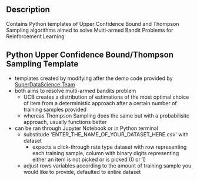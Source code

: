 ## Description
Contains Python templates of Upper Confidence Bound and Thompson Sampling algorithms aimed to solve Multi-armed Bandit Problems for Reinforcement Learning

## Python Upper Confidence Bound/Thompson Sampling Template
  - templates created by modifying after the demo code provided by [SuperDataScience Team](https://www.superdatascience.com/)
  - both aims to resolve multi-armed bandits problem
    - UCB creates a distribution of estimations of the most optimal choice of item from a deterministic approach after a certain number of training samples provided
    - whereas Thompson Sampling does the same but with a probabilisitc approach, usually functions better
  - can be ran through Jupyter Notebook or in Python terminal
    - substitude 'ENTER_THE_NAME_OF_YOUR_DATASET_HERE.csv' with dataset
      - expects a click-through rate type dataset with row representing each training sample, column with binary digits representing either an item is not picked or is picked (0 or 1)
    - adjust rows variables according to the amount of training sample you would like to provide, defaulted to entire dataset
